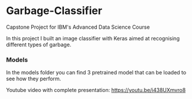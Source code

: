 # Garbage-Classifier
Capstone Project for IBM's Advanced Data Science Course

In this project I built an image classifier with Keras aimed at recognising different types of garbage. 

### Models 

In the models folder you can find 3 pretrained model that can be loaded to see how they perform.

Youtube video with complete presentation: https://youtu.be/i438UXmvro8
